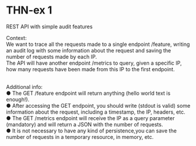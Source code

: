 # THN-ex 1
REST API with simple audit features <br>


Context: <br>
  We want to trace all the requests made to a single endpoint /feature, writing an audit
log with some information about the request and saving the number of requests made
by each IP.<br>
  The API will have another endpoint /metrics to query, given a specific IP, how many
requests have been made from this IP to the first endpoint.
<br>
<br>

Additional info: <br>
  ● The GET /feature endpoint will return anything (hello world text is enough!). <br>
  ● After accessing the GET endpoint, you should write (stdout is valid) some
  information about the request, including a timestamp, the IP, headers, etc. <br>
  ● The GET /metrics endpoint will receive the IP as a query parameter (mandatory)
  and will return a JSON with the number of requests. <br>
  ● It is not necessary to have any kind of persistence,you can save the number of
  requests in a temporary resource, in memory, etc. <br>
